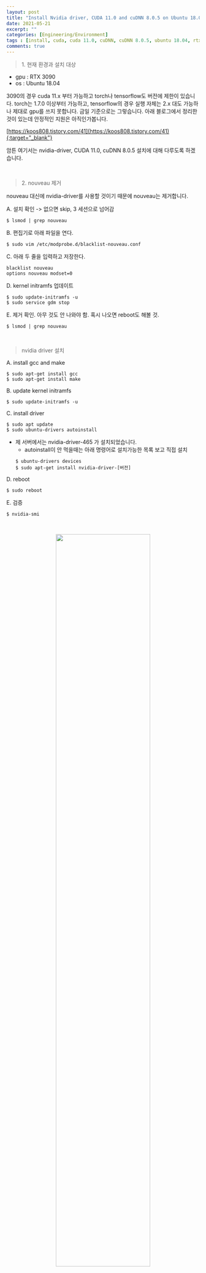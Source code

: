 ```yaml
---
layout: post
title: "Install Nvidia driver, CUDA 11.0 and cuDNN 8.0.5 on Ubuntu 18.04(GPU=RTX 3090)"
date: 2021-05-21
excerpt: ""
categories: [Engineering/Environment]
tags : [install, cuda, cuda 11.0, cuDNN, cuDNN 8.0.5, ubuntu 18.04, rtx 3090, 3090ti]
comments: true
---
```


> <subtitle> 1. 현재 환경과 설치 대상 </subtitle>

* gpu : RTX 3090
* os : Ubuntu 18.04

3090의 경우 cuda 11.x 부터 가능하고 torch나 tensorflow도 버전에 제한이 있습니다. 
torch는 1.7.0 이상부터 가능하고, tensorflow의 경우 실행 자체는 2.x 대도 가능하나 제대로 gpu를 쓰지 못합니다.
금일 기준으로는 그렇습니다. 아래 블로그에서 정리한 것이 있는데 안정적인 지원은 아직인가봅니다.

[https://koos808.tistory.com/41](https://koos808.tistory.com/41){:target="_blank"}

암튼 여기서는 nvidia-driver, CUDA 11.0, cuDNN 8.0.5 설치에 대해 다루도록 하겠습니다.

<br>

> <subtitle> 2. nouveau 제거 </subtitle>

nouveau 대신에 nvidia-driver를 사용할 것이기 때문에 nouveau는 제거합니다.

A. 설치 확인 -> 없으면 skip, 3 세션으로 넘어감  
```
$ lsmod | grep nouveau
```

B. 편집기로 아래 파일을 연다.  
```
$ sudo vim /etc/modprobe.d/blacklist-nouveau.conf  
```

C. 아래 두 줄을 입력하고 저장한다.
```
blacklist nouveau
options nouveau modset=0
```

D. kernel initramfs 업데이트
```
$ sudo update-initramfs -u
$ sudo service gdm stop
```

E. 제거 확인. 아무 것도 안 나와야 함. 혹시 나오면 reboot도 해볼 것.
```
$ lsmod | grep nouveau
```

<br>

> <subtitle> nvidia driver 설치 </subtitle>

A. install gcc and make  
```
$ sudo apt-get install gcc
$ sudo apt-get install make
```

B. update kernel initramfs  
```
$ sudo update-initramfs -u
```

C. install driver
```
$ sudo apt update
$ sudo ubuntu-drivers autoinstall
```

* 제 서버에서는 nvidia-driver-465 가 설치되었습니다.
    * autoinstall이 안 먹을때는 아래 명령어로 설치가능한 목록 보고 직접 설치
    ```
    $ ubuntu-drivers devices
    $ sudo apt-get install nvidia-driver-[버전]
    ```  

D. reboot
```
$ sudo reboot
````

E. 검증
```
$ nvidia-smi
```

<br><center><img src= "https://liger82.github.io/assets/img/post/20210521-install-cuda11-on-ubuntu18/nvidia-smi.png" width="70%"></center><br>


<br>

> <subtitle> CUDA 11.0 설치 </subtitle>

A. Install CUDA 11.0

환경과 원하는 설치 방식에 맞게 명령어 혹은 파일을 다음 웹사이트에서 제공합니다.  
[https://developer.nvidia.com](https://developer.nvidia.com/cuda-11.0-update1-download-archive?target_os=Linux&target_arch=x86_64&target_distro=Ubuntu&target_version=1804&target_type=debnetwork){:target="_blank"}

아래 명령어는 다음 선택지의 결과로 나온 것입니다.  
* operating system : Linux
* Architecture : x86_64
* Distribution : Ubuntu
* Version : 18.04
* Installer Type : deb(network) 

```
$ wget https://developer.download.nvidia.com/compute/cuda/repos/ubuntu1804/x86_64/cuda-ubuntu1804.pin
$ sudo mv cuda-ubuntu1804.pin /etc/apt/preferences.d/cuda-repository-pin-600
$ sudo apt-key adv --fetch-keys https://developer.download.nvidia.com/compute/cuda/repos/ubuntu1804/x86_64/7fa2af80.pub
$ sudo add-apt-repository "deb https://developer.download.nvidia.com/compute/cuda/repos/ubuntu1804/x86_64/ /"
$ sudo apt-get update
$ sudo apt-get -y install cuda-11-0
```

<br>

B. path 등록

* bash_profile 이거나 zshrc 인 경우 알아서 바꿔서 열기
```
sudo vim ~/.bashrc
```

* 맨 아래에 다음 두 줄을 입력하고 저장
    - /usr/local/에 cuda-[version number]가 cuda라는 디렉토리에 링크가 있을 때에만 가능하고 링크가 없을 경우 cuda 대신에 cuda-[version number]를 바꿔준다.
```
export PATH=/usr/local/cuda/bin${PATH:+:${PATH}}
export LD_LIBRARY_PATH=/usr/local/cuda/lib64:${LD_LIBRARY_PATH:+:${LD_LIBRARY_PATH}}
```  

* 아래 명령어 실행(bashrc가 아닌 경우 알아서 바꿔서 실행)  
```
source ~/.bashrc
```

<br>

C. 검증  
```
$ nvcc -V

nvcc: NVIDIA (R) Cuda compiler driver     
Copyright (c) 2005-2020 NVIDIA Corporation 
Built on Wed_Jul_22_19:09:09_PDT_2020                           
Cuda compilation tools, release 11.0, V11.0.221
Build cuda_11.0_bu.TC445_37.28845127_0
```

* nvidia-smi로 나온 cuda version은 실제와 다를 수 있습니다.


<br>

> <subtitle> cuDNN 8.0.5 설치 </subtitle>

A. cuDNN 파일 다운로드  
* 아래 사이트에서 로그인  
[https://developer.nvidia.com/rdp/cudnn-download](https://developer.nvidia.com/rdp/cudnn-download){:target="_blank"}

* CUDA 11.0을 위한 cuDNN 8.0.5 파일 중 다음 파일을 다운로드
    > cuDNN Library for Linux(x86)

<br>

B. 다운로드된 파일 압축 풀기(다른 이름일 경우 바꿀 것.)  
```
$ sudo tar -xvf cudnn-11.0-linux-x64-v8.0.5.39.tar
```

C. 파일을 CUDA toolkit 디렉토리로 옮기고 권한 부여
```
$ sudo cp cuda/include/cudnn*.h /usr/local/cuda/include
$ sudo cp cuda/lib64/libcudnn* /usr/local/cuda/lib64
$ sudo chmod a+r /usr/local/cuda/include/cudnn*.h /usr/local/cuda/lib64/libcudnn*
```

D. 설치 검증
```
$ cat /usr/local/cuda-11.0/include/cudnn_version.h | grep CUDNN_MAJOR -A 2

#define CUDNN_MAJOR 8
#define CUDNN_MINOR 0
#define CUDNN_PATCHLEVEL 5
--
#define CUDNN_VERSION (CUDNN_MAJOR * 1000 + CUDNN_MINOR * 100 + CUDNN_PATCHLEVEL)

#endif /* CUDNN_VERSION_H */
````

<br>

> <subtitle> 요약 </subtitle>

다음 환경에서 nvidia-driver, cuda, cudnn을 설치하고 검증해보았습니다.  
* RTX 3090
* ubuntu 18.04

<br>

---

> <subtitle> References </subtitle>

* [https://kyumdoctor.co.kr/30](https://kyumdoctor.co.kr/30){:target="_blank"}
* [https://developer.nvidia.com/rdp/cudnn-download](https://developer.nvidia.com/rdp/cudnn-download){:target="_blank"}